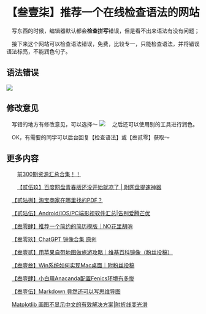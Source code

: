 # 【叁壹柒】推荐一个在线检查语法的网站

&emsp;写东西的时候，编辑器默认都会**检查拼写**错误，但是看不出来语法有没有问题；

&emsp;接下来这个网站可以检查语法错误，免费，比较专一，只能检查语法，并将错误语法标亮，不能润色句子。
## 语法错误
![](https://files.mdnice.com/user/25819/4e9a7d30-4300-43d6-a220-8540f58d1867.png)
## 修改意见
&emsp;写错的地方有修改意见，可以选择～
![](https://files.mdnice.com/user/25819/6d9b7210-af68-4885-ad47-85b230940bd7.png)
&emsp;之后还可以使用别的工具进行润色。

&emsp;OK，有需要的同学可以后台回复【检查语法】或【叁贰零】获取～
## 更多内容

&emsp;&emsp;[前300期资源汇总合集！！](https://mp.weixin.qq.com/s?__biz=MzU1ODcwMDAwMw==&mid=2247487931&idx=1&sn=81e7ac2eca5ce9a28d44a877ef3aa9f8&chksm=fc23d537cb545c21752d70c9e359642abba6ecce65b42ae32965f1ea27030b239ff4b14b82a2&token=658233035&lang=zh_CN#rd)

&emsp;&emsp;[【贰伍玖】百度网盘青春版还没开始就凉了 | 附网盘提速神器](https://mp.weixin.qq.com/s?__biz=MzU1ODcwMDAwMw==&mid=2247486955&idx=1&sn=9850555c2872764ffe7a3c8eafa9a5a0&chksm=fc23c967cb544071b79194e8cebcfa68e0bc8b214c4ec4400e884751b95273ff0d0d34688db2&token=815776449&lang=zh_CN#rd)

&emsp;[【贰陆捌】淘宝商家在哪里找的PDF？](https://mp.weixin.qq.com/s?__biz=MzU1ODcwMDAwMw==&mid=2247487279&idx=1&sn=ffb8fe429de817f492f19cf6399f2936&chksm=fc23cba3cb5442b5e8c8b0e4c9c814441d8989a5c07c1f602f21ce78f5493c9f7f4e953be751&token=815776449&lang=zh_CN#rd)

&emsp;[【贰陆伍】Android/IOS/PC端影视软件汇总|告别爱腾芒优](https://mp.weixin.qq.com/s?__biz=MzU1ODcwMDAwMw==&mid=2247487194&idx=1&sn=0293522f4f58c813b888a343ab752133&chksm=fc23ca56cb544340b3bbed77ff8cede1e4b34078e76d8cab098259be676d987871f5827deaa8&token=815776449&lang=zh_CN#rd)

&emsp;[【叁零肆】推荐一个简约的简历模版｜NO花里胡哨](https://mp.weixin.qq.com/s?__biz=MzU1ODcwMDAwMw==&mid=2247487975&idx=1&sn=4938d6b4c2ad74575d44b10f4a8bb148&chksm=fc23d56bcb545c7d5808b55da305a71e06fe5a0aad612c9fa9bd16c569e071fb89be400483ea&token=852007899&lang=zh_CN#rd)

&emsp;[【叁零玖】ChatGPT 镜像合集
原创](https://mp.weixin.qq.com/s?__biz=MzU1ODcwMDAwMw==&mid=2247488100&idx=1&sn=19dcea4b13ab1d296230b9ddd373adc7&chksm=fc23d6e8cb545ffeea8f18624591dafd3ecdb1970b32e59e477e28867d49d094f43d9b0070b9&token=852007899&lang=zh_CN#rd)


&emsp;[【叁壹贰】用苹果自带地图做旅游攻略｜维基百科镜像（粉丝投稿）](https://mp.weixin.qq.com/s?__biz=MzU1ODcwMDAwMw==&mid=2247488176&idx=1&sn=50b66f8a996c7953355222b72f945f80&chksm=fc23d63ccb545f2a2c1284dfb85fbcc0c4212ef1d55e885b16d2770c398170750c17986c5c88&token=852007899&lang=zh_CN#rd)


&emsp;[【叁壹叁】Win系统如何实现Mac桌面｜附粉丝投稿](https://mp.weixin.qq.com/s?__biz=MzU1ODcwMDAwMw==&mid=2247488212&idx=1&sn=ddcc6912d6e840b7e5cf869ba5d08ecb&chksm=fc23d658cb545f4e205fa436bf554876cbb49540198decb77308e7e398f0eb9999a571827882&token=852007899&lang=zh_CN#rd)

&emsp;[【叁壹肆】小白用Anacanda配置Fenics环境有多惨](https://mp.weixin.qq.com/s?__biz=MzU1ODcwMDAwMw==&mid=2247488237&idx=1&sn=d7313c5abb202921996d3d17d462d455&chksm=fc23d661cb545f7704db6d104f5fa59ccc54d88ef901662839bd90456003937ee5998483fc94&token=268721788&lang=zh_CN#rd)

&emsp;[【叁壹伍】Markdown 竟然还可以写思维导图](https://mp.weixin.qq.com/s?__biz=MzU1ODcwMDAwMw==&mid=2247488261&idx=1&sn=ad92a222aea89959a5e35821130f5116&chksm=fc23d789cb545e9f8e1fc36d91380552a5119fcbb40d09e0678b4c7e5356662df6bf4968c6fc&token=268721788&lang=zh_CN#rd)

&emsp;[Matplotlib 画图不显示中文的有效解决方案|附折线变光滑](https://mp.weixin.qq.com/s?__biz=MzU1ODcwMDAwMw==&mid=2247488272&idx=1&sn=ab02a997fb5819324ff3a9fccafa12d8&chksm=fc23d79ccb545e8aec53ebcc0c39006c4e37d8e327bb0aa83bfc57ff28afc653a9efd220e89d&token=268721788&lang=zh_CN#rd)
